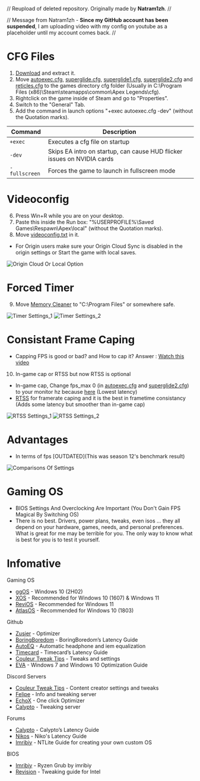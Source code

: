 // Reupload of deleted repository. Originally made by **Natram1zh**. //

// Message from Natram1zh - **Since my GitHub account has been suspended**, I am uploading video with my config on youtube as a placeholder until my account comes back. //

# CFG Files 
1. [Download](https://github.com/V3nilla/Apex-Legends-Config-And-Tweaks/releases/download/Reupload/Apex-Legends-Config-And-Tweaks.zip) and extract it.
2. Move [autoexec.cfg](https://github.com/V3nilla/Apex-Legends-Config-And-Tweaks/blob/main/autoexec.cfg), [superglide.cfg](https://github.com/V3nilla/Apex-Legends-Config-And-Tweaks/blob/main/superglide.cfg), [superglide1.cfg](https://github.com/V3nilla/Apex-Legends-Config-And-Tweaks/blob/main/superglide1.cfg), [superglide2.cfg](https://github.com/V3nilla/Apex-Legends-Config-And-Tweaks/blob/main/superglide2.cfg) and [reticles.cfg](https://github.com/V3nilla/Apex-Legends-Config-And-Tweaks/blob/main/reticles.cfg) to the games directory cfg folder (Usually in C:\Program Files (x86)\Steam\steamapps\common\Apex Legends\cfg).
3. Rightclick on the game inside of Steam and go to "Properties".
4. Switch to the "General" Tab.
5. Add the command in launch options "+exec autoexec.cfg -dev" (without the Quotation marks).

| Command | Description |
| --- | --- |
| `+exec` | Executes a cfg file on startup |
| `-dev` | Skips EA intro on startup, can cause HUD flicker issues on NVIDIA cards |
| `-fullscreen` | Forces the game to launch in fullscreen mode |

# Videoconfig
6. Press Win+R while you are on your desktop.
7. Paste this inside the Run box: "%USERPROFILE%\Saved Games\Respawn\Apex\local" (without the Quotation marks).
8. Move [videoconfig.txt](https://github.com/V3nilla/Apex-Legends-Config-And-Tweaks/blob/main/videoconfig.txt) in it.
- For Origin users make sure your Origin Cloud Sync is disabled in the origin settings or Start the game with local saves.

![Origin Cloud Or Local Option](https://user-images.githubusercontent.com/48512277/224393819-05ce364d-20fb-40e3-862d-872c25fc18e5.png)

# Forced Timer 
9. Move [Memory Cleaner](https://github.com/V3nilla/Apex-Legends-Config-And-Tweaks/tree/main/Memory%20Cleaner) to "C:\Program Files" or somewhere safe.

![Timer Settings_1](https://user-images.githubusercontent.com/48512277/224394013-d5d90ab0-a341-45df-9404-6566e5c42c3a.png)
![Timer Settings_2](https://user-images.githubusercontent.com/48512277/224394017-fb629fb6-f575-46a8-8430-201af8c643bd.png)


# Consistant Frame Caping
- Capping FPS is good or bad? and How to cap it? Answer : [Watch this video](https://youtu.be/N8ZUqT6Tfiw)
10. In-game cap or RTSS but now RTSS is optional  
- In-game cap, Change fps_max 0 (in [autoexec.cfg](https://github.com/V3nilla/Apex-Legends-Config-And-Tweaks/blob/main/autoexec.cfg) and [superglide2.cfg](https://github.com/V3nilla/Apex-Legends-Config-And-Tweaks/blob/main/superglide2.cfg)) to your monitor hz because [here](https://youtu.be/_73gFgNrYVQ) (Lowest latency)
- [RTSS](https://www.guru3d.com/files-details/rtss-rivatuner-statistics-server-download.html) for framerate caping and it is the best in frametime consistancy (Adds some latency but smoother than in-game cap)

![RTSS Settings_1](https://user-images.githubusercontent.com/48512277/224394175-bf0c73e1-f192-4baa-8f1a-0108526669a3.png)
![RTSS Settings_2](https://user-images.githubusercontent.com/48512277/224394192-43214867-2ebf-4896-aca5-9236208ee558.png)


# Advantages
- In terms of fps [OUTDATED](This was season 12's benchmark result)

![Comparisons Of Settings](https://user-images.githubusercontent.com/48512277/224394312-0d4c3c3c-da06-4219-8723-005873022dd7.png)


# Gaming OS 
- BIOS Settings And Overclocking Are Important (You Don't Gain FPS Magical By Switching OS)
- There is no best. Drivers, power plans, tweaks, even isos ... they all depend on your hardware, games, needs, and personal preferences. What is great for me may be terrible for you. The only way to know what is best for you is to test it yourself.
 
# Infomative
Gaming OS
- [ggOS](https://discord.gg/A5BHSQV) - Windows 10 (2H02)
- [XOS](https://discord.gg/k6EGvTNPe4) - Recommended for Windows 10 (1607) & Windows 11
- [ReviOS](https://discord.gg/962y4pU) - Recommended for Windows 11
- [AtlasOS](https://discord.gg/ERAy8HNFPg) - Recommended for Windows 10 (1803)

Github
- [Zusier](https://github.com/Zusier/Zusiers-optimization-Batch) - Optimizer
- [BoringBoredom](https://github.com/BoringBoredom/PC-Optimization-Hub) - BoringBoredom’s Latency Guide
- [AutoEQ](https://github.com/jaakkopasanen/AutoEq/blob/master/results/INDEX.md) - Automatic headphone and iem equalization
- [Timecard](https://github.com/djdallmann/GamingPCSetup) - Timecard’s Latency Guide
- [Couleur Tweak Tips](https://github.com/couleur-tweak-tips) - Tweaks and settings
- [EVA](https://github.com/amitxv/EVA) - Windows 7 and Windows 10 Optimization Guide

Discord Servers
- [Couleur Tweak Tips](https://discord.gg/ctt) - Content creator settings and tweaks
- [Felipe](discord.gg/35DVM9ErrG) - Info and tweaking server
- [EchoX](https://discord.gg/dptDHp9p9k) - One click Optimizer
- [Calypto](https://discord.com/invite/QvPubRq) - Tweaking server

Forums
- [Calypto](https://docs.google.com/document/d/1c2-lUJq74wuYK1WrA_bIvgb89dUN0sj8-hO3vqmrau4/edit) - Calypto’s Latency Guide
- [Nikos](http://n1kobg.blogspot.com) - Niko's Latency Guide
- [Imribiy](https://docs.google.com/spreadsheets/d/1p6VUQIHEJtBZxcav-a403UtoCMHop17IJI3_qM-zEH8) - NTLite Guide for creating your own custom OS

BIOS
- [Imribiy](https://docs.google.com/spreadsheets/d/1Jw3lfH0uRFXMxnFGdpNfRpVvrQN-MVwaE0HSKoj-Xag/edit) - Ryzen Grub by imribiy
- [Revision](https://docs.google.com/document/d/1-izZaWrXaKIncYXDwmdY32YwdGCU5mDLJE6TW1Opnv8/edit#heading=h.f8qzobdxnx6w) - Tweaking guide for Intel
